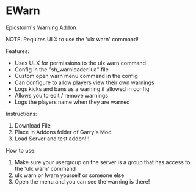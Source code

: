 # EWarn
Epicstorm's Warning Addon

NOTE: Requires ULX to use the 'ulx warn' command!

Features:
- Uses ULX for permissions to the ulx warn command
- Config in the "sh_warnloader.lua" file
- Custom open warn menu command in the config
- Can configure to allow players view their own warnings
- Logs kicks and bans as a warning if allowed in config
- Allows you to edit / remove warnings
- Logs the players name when they are warned


Instructions:

1) Download File
2) Place in Addons folder of Garry's Mod
3) Load Server and test addon!!!


How to use:

1) Make sure your usergroup on the server is a group that has access to the 'ulx warn' command
2) ulx warn or !warn yourself or someone else
3) Open the menu and you can see the warning is there!
